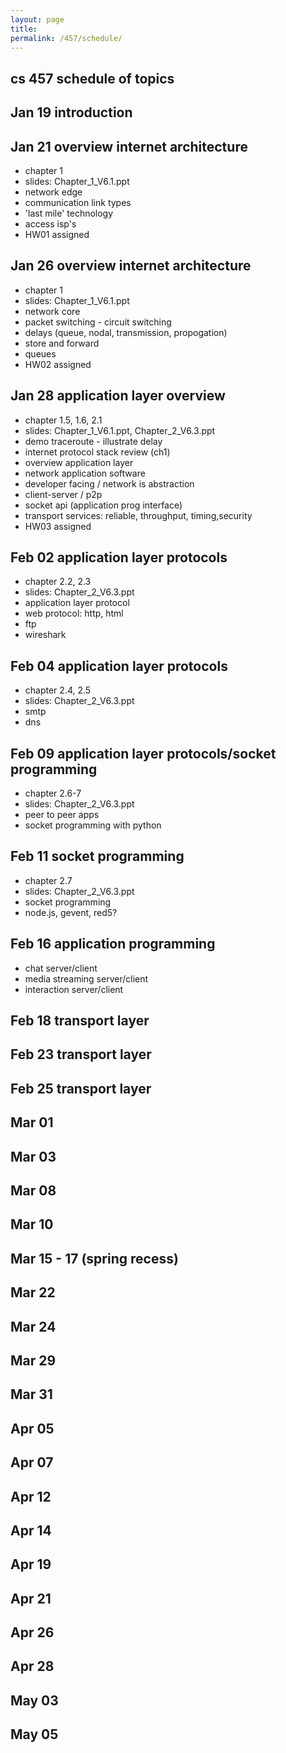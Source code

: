 ```yaml
---
layout: page
title:
permalink: /457/schedule/
---
```


cs 457 schedule of topics
------

Jan 19 introduction
------

Jan 21 overview internet architecture
------
- chapter 1
- slides: Chapter_1_V6.1.ppt
- network edge
- communication link types
- 'last mile' technology
- access isp's
- HW01 assigned

Jan 26 overview internet architecture
------
- chapter 1
- slides: Chapter_1_V6.1.ppt
- network core
- packet switching - circuit switching
- delays (queue, nodal, transmission, propogation)
- store and forward
- queues
- HW02 assigned

Jan 28 application layer overview
------
- chapter 1.5, 1.6, 2.1
- slides: Chapter_1_V6.1.ppt, Chapter_2_V6.3.ppt
- demo traceroute - illustrate delay
- internet protocol stack review (ch1)
- overview application layer
- network application software
- developer facing / network is abstraction
- client-server / p2p
- socket api (application prog interface)
- transport services: reliable, throughput, timing,security
- HW03 assigned

Feb 02 application layer protocols
------
- chapter 2.2, 2.3
- slides: Chapter_2_V6.3.ppt
- application layer protocol
- web protocol: http, html
- ftp
- wireshark

Feb 04 application layer protocols
------
- chapter 2.4, 2.5
- slides: Chapter_2_V6.3.ppt
- smtp
- dns

Feb 09 application layer protocols/socket programming
------
- chapter 2.6-7
- slides: Chapter_2_V6.3.ppt
- peer to peer apps
- socket programming with python

Feb 11 socket programming
------
- chapter 2.7
- slides: Chapter_2_V6.3.ppt
- socket programming
- node.js, gevent, red5? 

Feb 16 application programming
------
- chat server/client
- media streaming server/client
- interaction server/client

Feb 18 transport layer
------

Feb 23 transport layer
------

Feb 25 transport layer
------
Mar 01
------
Mar 03
------
Mar 08
------
Mar 10
------
Mar 15 - 17 (spring recess)
------
Mar 22
------
Mar 24
------
Mar 29
------
Mar 31
------
Apr 05
------
Apr 07
------
Apr 12
------
Apr 14
------
Apr 19
------
Apr 21
------
Apr 26
------
Apr 28
------
May 03
------
May 05
------
